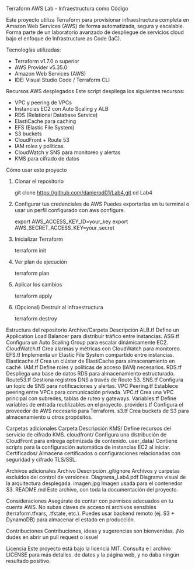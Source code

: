 Terraform AWS Lab - Infraestructura como Código

Este proyecto utiliza Terraform para provisionar infraestructura completa en Amazon Web Services (AWS) de forma automatizada, segura y escalable. Forma parte de un laboratorio avanzado de despliegue de servicios cloud bajo el enfoque de Infrastructure as Code (IaC).

Tecnologías utilizadas:
- Terraform v1.7.0 o superior
- AWS Provider v5.35.0
- Amazon Web Services (AWS)
- IDE: Visual Studio Code / Terraform CLI

Recursos AWS desplegados
Este script despliega los siguientes recursos:
-	VPC y peering de VPCs
-	Instancias EC2 con Auto Scaling y ALB
-	RDS (Relational Database Service)
-	ElastiCache para caching
-	EFS (Elastic File System)
-	S3 buckets
-	CloudFront + Route 53
-	IAM roles y políticas
-	CloudWatch y SNS para monitoreo y alertas
-	KMS para cifrado de datos

Cómo usar este proyecto
1.	Clonar el repositorio

	git clone https://github.com/danierod01/Lab4.git
	cd Lab4

2.	Configurar tus credenciales de AWS
Puedes exportarlas en tu terminal o usar un perfil configurado con aws configure.

	export AWS_ACCESS_KEY_ID=your_key
	export AWS_SECRET_ACCESS_KEY=your_secret

3.	Inicializar Terraform

	terraform init

4.	Ver plan de ejecución

	terraform plan

5.	Aplicar los cambios

	terraform apply

6.	(Opcional) Destruir al infraestructura

	terraform destroy


Estructura del repositorio
Archivo/Carpeta  	Descripción
ALB.tf	           Define un Application Load Balancer para distribuir tráfico entre instancias.
ASG.tf	           Configura un Auto Scaling Group para escalar dinámicamente EC2.
CloudWatch.tf     Crea alarmas y métricas con CloudWatch para monitoreo.
EFS.tf	           Implementa un Elastic File System compartido entre instancias.
Elasticache.tf	   Crea un clúster de ElastiCache para almacenamiento en caché.
IAM.tf	           Define roles y políticas de acceso (IAM) necesarios.
RDS.tf	           Despliega una base de datos RDS para almacenamiento estructurado.
Route53.tf        Gestiona registros DNS a través de Route 53.
SNS.tf	           Configura un topic de SNS para notificaciones y alertas.
VPC Peering.tf	   Establece peering entre VPCs para comunicación privada.
VPC.tf	           Crea una VPC principal con subredes, tablas de ruteo y gateways.
Variables.tf      Define variables de entrada reutilizables en el proyecto.
providers.tf	     Configura el proveedor de AWS necesario para Terraform.
s3.tf	            Crea buckets de S3 para almacenamiento u otros propósitos.

Carpetas adicionales
Carpeta	          Descripción
KMS/	             Define recursos del servicio de cifrado KMS.
cloudfront/	      Configura una distribución de CloudFront para entrega optimizada de contenido.
user_data/	       Contiene scripts para la configuración automática de instancias EC2 al iniciar.
Certificados/	    Almacena certificados o configuraciones relacionadas con seguridad y cifrado TLS/SSL.

Archivos adicionales
Archivo	          Descripción
.gitignore	       Archivos y carpetas excluidos del control de versiones.
Diagrama_Lab4.pdf	Diagrama visual de la arquitectura desplegada.
imagen.jpg	       Imagen usada para el contenedor S3.
README.md	        Este archivo, con toda la documentación del proyecto.

Consideraciones
Asegúrate de contar con permisos adecuados en tu cuenta AWS.
No subas claves de acceso ni archivos sensibles (terraform.tfvars, .tfstate, etc.).
Puedes usar backend remoto (ej. S3 + DynamoDB) para almacenar el estado en producción.
	
Contribuciones
Contribuciones, ideas y sugerencias son bienvenidas. ¡No dudes en abrir un pull request o issue!

Licencia
Este proyecto está bajo la licencia MIT. Consulta e	l archivo LICENSE para más detalles.
de datos y la página web, y no daba ningún resultado positivo.



